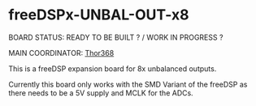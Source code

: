 # freeDSPx-UNBAL-OUT-x8

BOARD STATUS: READY TO BE BUILT ? / WORK IN PROGRESS ?

MAIN COORDINATOR: [Thor368](https://github.com/Thor368)

This is a freeDSP expansion board for 8x unbalanced outputs.

Currently this board only works with the SMD Variant of the freeDSP as there needs to be a 5V supply and MCLK for the ADCs.
